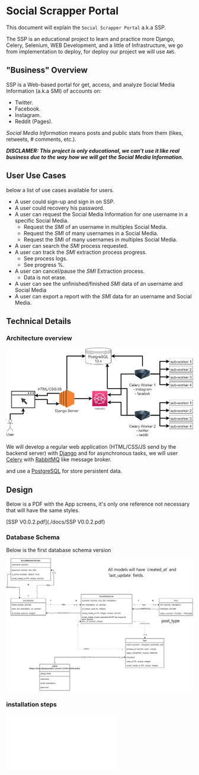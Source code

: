 # Social Scrapper Portal

This document will explain the `Social Scrapper Portal` a.k.a SSP.

The SSP is an educational project to learn and practice more Django, Celery, Selenium, WEB Development, and a little of Infrastructure, we go from implementation to deploy, for deploy our project we will use `AWS`. 

## "Business" Overview

SSP is a Web-based portal for get, access, and analyze Social Media Information (a.k.a SMI) of accounts on:

* Twitter.
* Facebook.
* Instagram.
* Reddit (Pages).

*Social Media Information* means posts and public stats from them (likes, retweets, # comments, etc.).

***DISCLAMER: This project is only educational, we can't use it like real business due to the way how we will get the Social Media Information.***

## User Use Cases

below a list of use cases available for users.

- A user could sign-up and sign in on SSP.
- A user could recovery his password.
- A user can request the Social Media Information for one username in a specific Social Media.
  - Request the *SMI* of an username in multiples Social Media.
  - Request the *SMI* of many usernames in a Social Media.
  - Request the SMI of many usernames in multiples Social Media.
- A user can search the *SMI* process requested.
- A user can track the *SMI* extraction process progress.
  - See process logs.
  - See progress %.
- A user can cancel/pause the *SMI* Extraction process.
  - Data is not erase.
- A user can see the unfinished/finished *SMI* data of an username and Social Media
- A user can export a report with the *SMI* data for an username and Social Media.

## Technical Details

### Architecture overview

![SSP.drawio](./docs/SSP.drawio.png)



We will develop a regular web application (HTML/CSS/JS send by the backend server) with [Django](https://www.djangoproject.com/) and for asynchronous tasks, we will user [Celery](https://docs.celeryproject.org/en/stable/index.html) with [RabbitMQ](https://www.cloudamqp.com/docs/index.html) like message broker.

and use a [PostgreSQL](https://postgresql.org/) for store persistent data.

## Design

Below is a PDF with the App screens, it's only one reference not necessary that will have the same styles.

 [SSP V0.0.2.pdf](./docs/SSP V0.0.2.pdf) 

### Database Schema

Below is the first database schema version

![alt-text](./docs/modeloBOT.drawio.png)

### installation steps
![alt-text](./docs/installation.md)

